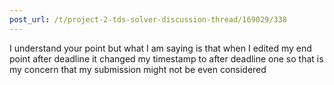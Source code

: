 ```yaml
---
post_url: /t/project-2-tds-solver-discussion-thread/169029/338
---
```

I understand your point but what I am saying is that when I edited my end point after deadline it changed my timestamp to after deadline one so that is my concern that my submission might not be even considered